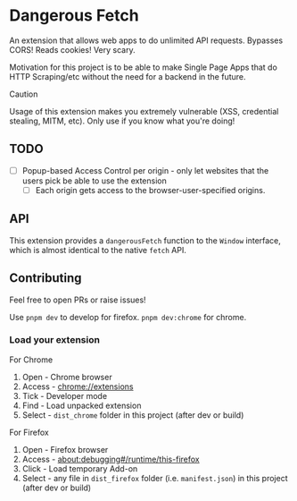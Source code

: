 # Dangerous Fetch

An extension that allows web apps to do unlimited API requests. Bypasses CORS! Reads cookies! Very scary.

Motivation for this project is to be able to make Single Page Apps that do HTTP Scraping/etc without the need for a backend in the future.

> [!CAUTION]
> Usage of this extension makes you extremely vulnerable (XSS, credential stealing, MITM, etc). Only use if you know what you're doing!

## TODO

- [ ] Popup-based Access Control per origin - only let websites that the users pick be able to use the extension
  - [ ] Each origin gets access to the browser-user-specified origins.

## API

This extension provides a `dangerousFetch` function to the `Window` interface, which is almost identical to the native `fetch` API.

## Contributing <a name="contributing"></a>
Feel free to open PRs or raise issues!

Use `pnpm dev` to develop for firefox. `pnpm dev:chrome` for chrome.

### Load your extension
For Chrome
1. Open - Chrome browser
2. Access - [chrome://extensions](chrome://extensions)
3. Tick - Developer mode
4. Find - Load unpacked extension
5. Select - `dist_chrome` folder in this project (after dev or build)

For Firefox
1. Open - Firefox browser
2. Access - [about:debugging#/runtime/this-firefox](about:debugging#/runtime/this-firefox)
3. Click - Load temporary Add-on
4. Select - any file in `dist_firefox` folder (i.e. `manifest.json`) in this project (after dev or build)
